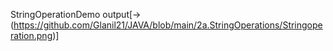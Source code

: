 StringOperationDemo  output[->(https://github.com/Glanil21/JAVA/blob/main/2a.StringOperations/Stringoperation.png)]

